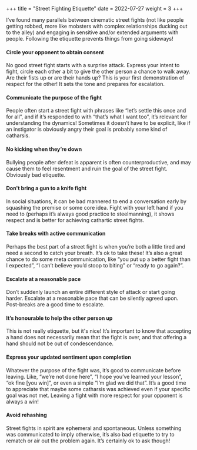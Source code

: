 +++
title = "Street Fighting Etiquette"
date = 2022-07-27
weight = 3
+++

I’ve found many parallels between cinematic street fights (not like people getting robbed, more like mobsters with complex relationships ducking out to the alley) and engaging in sensitive and/or extended arguments with people. Following the etiquette prevents things from going sideways!

#### Circle your opponent to obtain consent

No good street fight starts with a surprise attack. Express your intent to fight, circle each other a bit to give the other person a chance to walk away. Are their fists up or are their hands up? This is your first demonstration of respect for the other! It sets the tone and prepares for escalation.

#### Communicate the purpose of the fight

People often start a street fight with phrases like “let’s settle this once and for all”, and if it’s responded to with “that’s what I want too”, it’s relevant for understanding the dynamics! Sometimes it doesn’t have to be explicit, like if an instigator is obviously angry their goal is probably some kind of catharsis.

#### No kicking when they’re down

Bullying people after defeat is apparent is often counterproductive, and may cause them to feel resentment and ruin the goal of the street fight. Obviously bad etiquette.

#### Don't bring a gun to a knife fight
In social situations, it can be bad mannered to end a conversation early by squashing the premise or some core idea. Fight with your left hand if you need to (perhaps it’s always good practice to steelmanning), it shows respect and is better for achieving cathartic street fights.

#### Take breaks with active communication
Perhaps the best part of a street fight is when you’re both a little tired and need a second to catch your breath. It’s ok to take these! It’s also a great chance to do some meta communication, like “you put up a better fight than I expected”, “I can’t believe you’d stoop to biting” or “ready to go again?”.

#### Escalate at a reasonable pace
Don’t suddenly launch an entire different style of attack or start going harder. Escalate at a reasonable pace that can be silently agreed upon. Post-breaks are a good time to escalate.

#### It’s honourable to help the other person up
This is not really etiquette, but it's nice! It’s important to know that accepting a hand does not necessarily mean that the fight is over, and that offering a hand should not be out of condescendance.

#### Express your updated sentiment upon completion
Whatever the purpose of the fight was, it’s good to communicate before leaving. Like, “we’re not done here”, “I hope you’ve learned your lesson”, “ok fine [you win]”, or even a simple “I’m glad we did that”. It’s a good time to appreciate that maybe some catharsis was achieved even if your specific goal was not met. Leaving a fight with more respect for your opponent is always a win!

#### Avoid rehashing
Street fights in spirit are ephemeral and spontaneous. Unless something was communicated to imply otherwise, it’s also bad etiquette to try to rematch or air out the problem again. It’s certainly ok to ask though!
